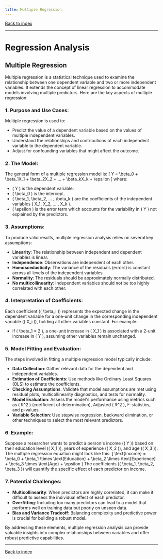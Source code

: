 ```yaml
---
title: Multiple Regression
---
```


[Back to index](index.html)

---
# Regression Analysis
## Multiple Regression

Multiple regression is a statistical technique used to examine the relationship between one dependent variable and two or more independent variables. It extends the concept of linear regression to accommodate models involving multiple predictors. Here are the key aspects of multiple regression:

### 1. Purpose and Use Cases:
Multiple regression is used to:
- Predict the value of a dependent variable based on the values of multiple independent variables.
- Understand the relationships and contributions of each independent variable to the dependent variable.
- Adjust for confounding variables that might affect the outcome.

### 2. The Model:
The general form of a multiple regression model is:
\[ Y = \beta_0 + \beta_1X_1 + \beta_2X_2 + ... + \beta_kX_k + \epsilon \]
where:
- \( Y \) is the dependent variable.
- \( \beta_0 \) is the intercept.
- \( \beta_1, \beta_2, ... , \beta_k \) are the coefficients of the independent variables \( X_1, X_2, ... , X_k \).
- \( \epsilon \) is the error term which accounts for the variability in \( Y \) not explained by the predictors.

### 3. Assumptions:
To produce valid results, multiple regression analysis relies on several key assumptions:
- **Linearity**: The relationship between independent and dependent variables is linear.
- **Independence**: Observations are independent of each other.
- **Homoscedasticity**: The variance of the residuals (errors) is constant across all levels of the independent variables.
- **Normality**: The residuals should be approximately normally distributed.
- **No multicollinearity**: Independent variables should not be too highly correlated with each other.

### 4. Interpretation of Coefficients:
Each coefficient (\( \beta_i \)) represents the expected change in the dependent variable for a one-unit change in the corresponding independent variable (\( X_i \)), holding all other variables constant. For example:
- If \( \beta_1 = 2 \), a one-unit increase in \( X_1 \) is associated with a 2-unit increase in \( Y \), assuming other variables remain unchanged.

### 5. Model Fitting and Evaluation:
The steps involved in fitting a multiple regression model typically include:
- **Data Collection**: Gather relevant data for the dependent and independent variables.
- **Estimation of Coefficients**: Use methods like Ordinary Least Squares (OLS) to estimate the coefficients.
- **Checking Assumptions**: Validate that model assumptions are met using residual plots, multicollinearity diagnostics, and tests for normality.
- **Model Evaluation**: Assess the model's performance using metrics such as \( R^2 \) (coefficient of determination), Adjusted \( R^2 \), F-statistics, and p-values.
- **Variable Selection**: Use stepwise regression, backward elimination, or other techniques to select the most relevant predictors.

### 6. Example:
Suppose a researcher wants to predict a person's income (\( Y \)) based on their education level (\( X_1 \)), years of experience (\( X_2 \)), and age (\( X_3 \)). The multiple regression equation might look like this:
\[ \text{Income} = \beta_0 + \beta_1 \times \text{Education} + \beta_2 \times \text{Experience} + \beta_3 \times \text{Age} + \epsilon \]
The coefficients (\( \beta_1, \beta_2, \beta_3 \)) will quantify the specific effect of each predictor on income.

### 7. Potential Challenges:
- **Multicollinearity**: When predictors are highly correlated, it can make it difficult to assess the individual effect of each predictor.
- **Overfitting**: Including too many predictors can lead to a model that performs well on training data but poorly on unseen data.
- **Bias and Variance Tradeoff**: Balancing complexity and predictive power is crucial for building a robust model.

By addressing these elements, multiple regression analysis can provide valuable insights into complex relationships between variables and offer robust predictive capabilities.

---
[Back to index](index.html)
